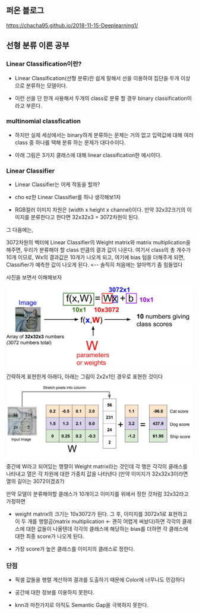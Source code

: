 ## 퍼온 블로그
https://chacha95.github.io/2018-11-15-Deeplearning1/

## 선형 분류 이론 공부

### Linear Classification이란?

- Linear Classification(선형 분류)란 쉽게 말해서 선을 이용하여 집단을 두개 이상으로 분류하는 모델이다.

- 이런 선을 단 한개 사용해서 두개의 class로 분류 할 경우 binary classification이라고 부른다.

### multinomial classfication

- 하지만 실제 세상에서는 binary하게 분류하는 문제는 거의 없고 입력값에 대해 여러 class 중 하나를 택해 분류 하는 문제가 대다수이다.

- 아래 그림은 3가지 클래스에 대해 linear classification한 예시이다.

### Linear Classifier

- Linear Classifier는 어케 작동을 할까?

- cho ez한 Linear Classifier를 하나 생각해보1자

- RGB컬러 이미지 차원은 (width x height x channel)이다. 만약 32x32크기의 이미지를 분류한다고 한다면 32x32x3 = 3072차원이 된다.

그 다음에는,

3072차원의 벡터에 Linear Classifier의 Weight matrix와 matrix multiplication을 해주면, 우리가 분류해야 할 class 만큼의 결과 값이 나온다. 여기서 class의 총 개수가 10개 이므로, Wx의 결과값은 10개가 나오게 되고, 여기에 bias 텀을 더해주게 되면, Classifier가 예측한 값이 나오게 된다. <-- 솔직히 처음에는 알아먹기 좀 힘들었다

사진을 보면서 이해해보자

![이미지](./imgs/linear_classifier/1.png)

간략하게 표현한게 아래다, 아래는 그림이 2x2x1인 경우로 표현한 것이다

![이미지](./imgs/linear_classifier/2.png)

중간에 W라고 되어있는 행렬이 Weight matrix라는 것인데 각 행은 각각의 클래스를 나타내고 열은 각 차원에 대한 가중치 값을 나타낸다 (만약 이미지가 32x32x3이라면 열의 길이는 3072이겠죠?)

만약 모델이 분류해야할 클래스가 10개이고 이미지를 위에서 정한 것처럼 32x32라고 가정하면

- weight matrix의 크기는 10x3072가 된다. 그 후, 이미지를 3072x1로 표현하고 이 두 개를 행렬곱(matrix multiplication <- 괜히 어렵게 써놨다)하면 각각의 클래스에 대한 값들이 나올텐데 각각의 클래스에 해당하는 bias를 더하면 각 클래스에 대한 최종 score가 나오게 된다.

- 가장 score가 높은 클래스를 이미지의 클래스로 정한다.

### 단점

- 픽셀 값들을 행렬 계산하여 결과를 도출하기 때문에 Color에 너무나도 민감하다

- 공간에 대한 정보를 이용하지 못한다.

- knn과 마찬가지로 아직도 Semantic Gap을 극복하지 못한다.